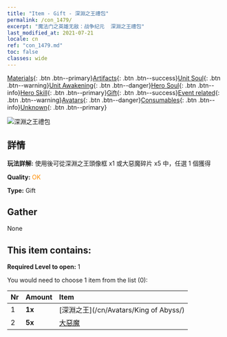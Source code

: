 ```yaml
---
title: "Item - Gift - 深淵之王禮包"
permalink: /con_1479/
excerpt: "魔法门之英雄无敌：战争纪元  深淵之王禮包"
last_modified_at: 2021-07-21
locale: cn
ref: "con_1479.md"
toc: false
classes: wide
---
```

 [Materials](/ItemsCN/){: .btn .btn--primary}[Artifacts](/ItemsCN/Artifacts/){: .btn .btn--success}[Unit Soul](/ItemsCN/UnitSoul/){: .btn .btn--warning}[Unit Awakening](/ItemsCN/UnitAwakening/){: .btn .btn--danger}[Hero Soul](/ItemsCN/HeroSoul/){: .btn .btn--info}[Hero Skill](/ItemsCN/HeroSkill/){: .btn .btn--primary}[Gift](/ItemsCN/Gift/){: .btn .btn--success}[Event related](/ItemsCN/Events/){: .btn .btn--warning}[Avatars](/ItemsCN/Avatars/){: .btn .btn--danger}[Consumables](/ItemsCN/Consumables/){: .btn .btn--info}[Unknown](/ItemsCN/Unknown/){: .btn .btn--primary}

 ![深淵之王禮包](/images/t/i_907093.png)

## 詳情
 **玩法詳解:** 使用後可從深淵之王頭像框 x1 或大惡魔碎片 x5 中，任選 1 個獲得

 **Quality:** <span style="color: #FF8C00">OK</span>

 **Type:** Gift

## Gather

  None

## This item contains:

 **Required Level to open:** 1

 You would need to choose 1 item from the list (0):

  | Nr | Amount |     Item    |
  |:---|:-------|:------------|
  | 1 |  **1x** | [深淵之王](/cn/Avatars/King of Abyss/) |  | 
  | 2 |  **5x** | [大惡魔](/cn/Items/unt_232/) |  | 
